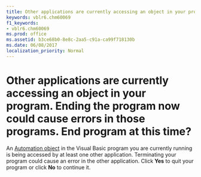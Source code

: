 ```yaml
---
title: Other applications are currently accessing an object in your program. Ending the program now could cause errors in those programs. End program at this time?
keywords: vblr6.chm60069
f1_keywords:
- vblr6.chm60069
ms.prod: office
ms.assetid: b3ce68b0-8e8c-2aa5-c91a-ca99f718130b
ms.date: 06/08/2017
localization_priority: Normal
---
```



# Other applications are currently accessing an object in your program. Ending the program now could cause errors in those programs. End program at this time?

An [Automation object](../../Glossary/vbe-glossary.md#automation-object) in the Visual Basic program you are currently running is being accessed by at least one other application. Terminating your program could cause an error in the other application. Click **Yes** to quit your program or click **No** to continue it.


